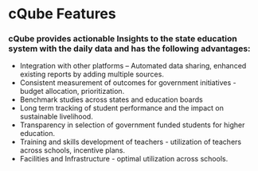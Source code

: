 # cQube Features

### cQube provides actionable Insights to the state education system with the daily data and has the following advantages:

* Integration with other platforms – Automated data sharing, enhanced existing reports by adding multiple sources. 
* Consistent measurement of outcomes for government initiatives - budget allocation, prioritization.
* Benchmark studies across states and education boards
* Long term tracking of student performance and the impact on sustainable livelihood.
* Transparency in selection of government funded students for higher education.
* Training and skills development of teachers - utilization of teachers across schools, incentive plans.
* Facilities and Infrastructure - optimal utilization across schools. 



